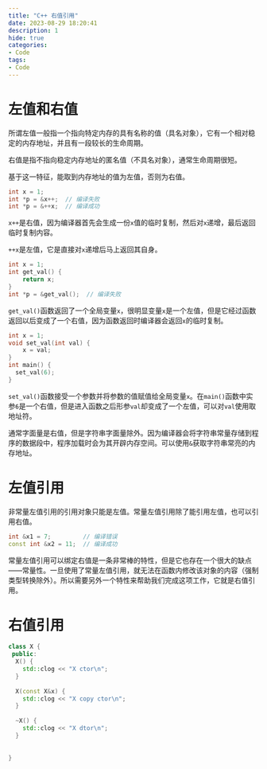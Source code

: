 ```yaml
---
title: "C++ 右值引用"
date: 2023-08-29 18:20:41
description: 1
hide: true
categories: 
- Code
tags:
- Code
---
```




# 左值和右值

所谓左值一般指一个指向特定内存的具有名称的值（具名对象），它有一个相对稳定的内存地址，并且有一段较长的生命周期。

右值是指不指向稳定内存地址的匿名值（不具名对象），通常生命周期很短。

基于这一特征，能取到内存地址的值为左值，否则为右值。



```c++
int x = 1;
int *p = &x++;  // 编译失败
int *p = &++x;  // 编译成功
```

`x++`是右值，因为编译器首先会生成一份`x`值的临时复制，然后对`x`递增，最后返回临时复制内容。

`++x`是左值，它是直接对`x`递增后马上返回其自身。



```c++
int x = 1;
int get_val() {
	return x;
}
int *p = &get_val();  // 编译失败
```

`get_val()`函数返回了一个全局变量`x`，很明显变量`x`是一个左值，但是它经过函数返回以后变成了一个右值，因为函数返回时编译器会返回`x`的临时复制。



```c++
int x = 1;
void set_val(int val) {
	x = val;
}
int main() {
  set_val(6);
}
```

`set_val()`函数接受一个参数并将参数的值赋值给全局变量`x`。在`main()`函数中实参`6`是一个右值，但是进入函数之后形参`val`却变成了一个左值，可以对`val`使用取地址符。



通常字面量是右值，但是字符串字面量除外。因为编译器会将字符串常量存储到程序的数据段中，程序加载时会为其开辟内存空间。可以使用`&`获取字符串常亮的内存地址。



# 左值引用

非常量左值引用的引用对象只能是左值。常量左值引用除了能引用左值，也可以引用右值。

```c++
int &x1 = 7;         // 编译错误
const int &x2 = 11;  // 编译成功
```



常量左值引用可以绑定右值是一条非常棒的特性，但是它也存在一个很大的缺点——常量性。一旦使用了常量左值引用，就无法在函数内修改该对象的内容（强制类型转换除外）。所以需要另外一个特性来帮助我们完成这项工作，它就是右值引用。



# 右值引用

```c++
class X {
 public:
  X() {
    std::clog << "X ctor\n";
  }
  
  X(const X&x) {
    std::clog << "X copy ctor\n";
  }
  
  ~X() {
    std::clog << "X dtor\n";
  }
  
  
}
```

